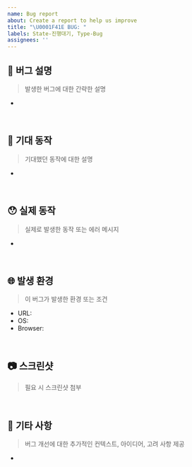 ```yaml
---
name: Bug report
about: Create a report to help us improve
title: "\U0001F41E BUG: "
labels: State-진행대기, Type-Bug
assignees: ''
---
```


## 📝 버그 설명

> 발생한 버그에 대한 간략한 설명

-

<br/>

## 🤔 기대 동작

> 기대했던 동작에 대한 설명

-

<br/>

## 😯 실제 동작

> 실제로 발생한 동작 또는 에러 메시지

-

<br/>

## 🌐 발생 환경

> 이 버그가 발생한 환경 또는 조건

- URL:
- OS:
- Browser:

<br/>

## 📷 스크린샷

> 필요 시 스크린샷 첨부

<br/>

## 📌 기타 사항

> 버그 개선에 대한 추가적인 컨텍스트, 아이디어, 고려 사항 제공

-

<br/>
